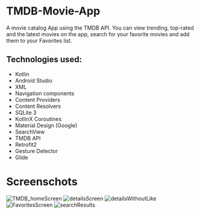 # TMDB-Movie-App
A movie catalog App using the TMDB API.
You can view trending, top-rated and the latest movies on the app, search for your favorite movies and add them to your Favorites list.

## Technologies used:
* Kotlin
* Android Studio
* XML
* Navigation components
* Content Providers
* Content Resolvers
* SQLite 3
* KotlinX Coroutines
* Material Design (Google)
* SearchView
* TMDB API
* Retrofit2
* Gesture Detector
* Glide

# Screenschots
![TMDB_homeScreen](https://user-images.githubusercontent.com/89424032/210288637-cf8901f0-fe77-4760-8c12-d133e04135b1.png)
![detailsScreen](https://user-images.githubusercontent.com/89424032/210288691-2f349160-d0fb-4d47-9a8d-fd7235e791be.png)
![detailsWithoutLike](https://user-images.githubusercontent.com/89424032/210288695-d31aaa63-1fd4-4b95-bcdb-0f4ac1e35193.png)
![FavoritesScreen](https://user-images.githubusercontent.com/89424032/210288701-0fd90d0b-b2ff-4dc3-ab6e-ff5f0d87de76.png)
![searchResults](https://user-images.githubusercontent.com/89424032/210288703-5999086b-3f9b-4a07-b13f-2d8e44dc31ea.png)
